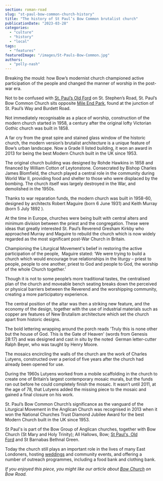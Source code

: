 ```yaml
---
section: roman-road
slug: "st-paul-bow-common-church-history"
title: "The history of St Paul’s Bow Common brutalist church"
publicationDate: "2023-03-28"
categories: 
  - "culture"
  - "history"
  - "local"
tags: 
  - "features"
featuredImage: "/images/St-Pauls-Bow-Common.jpg"
authors: 
  - "polly-nash"
---
```


Breaking the mould: how Bow’s modernist church championed active participation of the people and changed the manner of worship in the post-war era. 

Not to be confused with [St. Paul’s Old Ford](https://romanroadlondon.com/st-pauls-church-old-ford-road/) on St. Stephen’s Road, St. Paul’s Bow Common Church sits opposite [Mile End Park](https://romanroadlondon.com/mile-end-park-history/), found at the junction of St. Paul’s Way and Burdett Road. 

Not immediately recognisable as a place of worship, construction of the modern church started in 1958, a century after the original lofty Victorian Gothic church was built in 1858. 

A far cry from the great spire and stained glass window of the historic church, the modern version’s brutalist architecture is a unique feature of Bow’s urban landscape. Now a Grade II listed building, it won an award in 2013 for being the best Modern Church built in the UK since 1953.

The original church building was designed by Rohde Hawkins in 1858 and financed by William Cotton of Leytonstone. Consecrated by Bishop Charles James Blomfield, the church played a central role in the community during World War II, providing food and shelter to those who were displaced by the bombing. The church itself was largely destroyed in the War, and demolished in the 1950s. 

Thanks to war reparation funds, the modern church was built in 1958-60, designed by architects Robert Maguire (born 6 June 1931) and Keith Murray (born 5 July 1892 ). 

At the time in Europe, churches were being built with central alters and minimum division between the priest and the congregation. These were ideas that greatly interested St. Paul’s Reverend Gresham Kirkby who approached Murray and Maguire to rebuild the church which is now widely regarded as the most significant post-War Church in Britain. 

Championing the Liturgical Movement's belief in restoring the active participation of the people,  Maguire stated: ‘We were trying to build a church which would encourage true relationships in the liturgy – priest to people, people to one another, priest to God and people to God, the worship of the whole Church together.’

Though it is not to some people’s more traditional tastes, the centralised plan of the church and moveable bench seating breaks down the perceived or physical barriers between the Reverend and the worshipping community, creating a more participatory experience. 

The central position of the altar was then a striking new feature, and the economy of the design, together with the use of industrial materials such as copper are features of New Brutalism architecture which set the church apart from historic designs. 

The bold lettering wrapping around the porch reads 'Truly this is none other but the house of God. This is the Gate of Heaven' (words from Genesis 28:17) and was designed and cast in situ by the noted  German letter-cutter Ralph Beyer, who was taught by Henry Moore.

The mosaics encircling the walls of the church are the work of Charles Lutyens, constructed over a period of five years after the church had already been opened for use. 

During the 1960s Lutyens worked from a mobile scaffolding in the church to create one of Britain’s largest contemporary mosaic murals, but the funds ran out before he could completely finish the mosaic. It wasn’t until 2011, at the age of 78, that Lutyens added the missing piece to the mosaic and gained a final closure on his work.

St. Paul’s Bow Common Church’s significance as the vanguard of the Liturgical Movement in the Anglican Church was recognised in 2013 when it won the National Churches Trust Diamond Jubilee Award for the best Modern Church built in the UK since 1953. 

St Paul's is part of the Bow Group of Anglican churches, together with Bow Church (St Mary and Holy Trinity); All Hallows, Bow; [St Paul's, Old Ford](https://romanroadlondon.com/st-pauls-church-old-ford-road/) and St Barnabas Bethnal Green.

Today the church still plays an important role in the lives of many East Londoners, hosting [weddings](https://romanroadlondon.com/east-end-wedding-st-pauls-bow-common/) and community events, and offering a number of outreach programmes, including a food bank and clothing bank. 

_If you enjoyed this piece, you might like our article about [Bow Church](https://romanroadlondon.com/bow-church-history-blitzed-east-end-bow-road/) on Bow Road._

